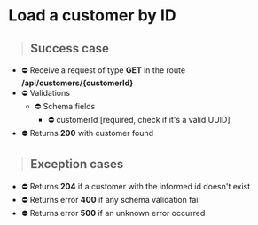 # Load a customer by ID

> ## Success case

* ⛔️ Receive a request of type **GET** in the route **/api/customers/{customerId}**
* ⛔️ Validations
    * ⛔️ Schema fields
        * ⛔️ customerId [required, check if it's a valid UUID]
* ⛔️ Returns **200** with customer found

> ## Exception cases

* ⛔️ Returns **204** if a customer with the informed id doesn't exist
* ⛔️ Returns error **400** if any schema validation fail
* ⛔️ Returns error **500** if an unknown error occurred